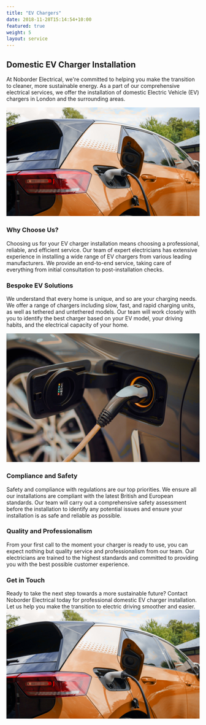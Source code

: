 ```yaml
---
title: "EV Chargers"
date: 2018-11-28T15:14:54+10:00
featured: true
weight: 5
layout: service
---
```



## Domestic EV Charger Installation

At Noborder Electrical, we're committed to helping you make the transition to cleaner, more sustainable energy. As a part of our comprehensive electrical services, we offer the installation of domestic Electric Vehicle (EV) chargers in London and the surrounding areas.

![EV charger](/images/evc1.jpg "evc1.jpg")

### Why Choose Us?

Choosing us for your EV charger installation means choosing a professional, reliable, and efficient service. Our team of expert electricians has extensive experience in installing a wide range of EV chargers from various leading manufacturers. We provide an end-to-end service, taking care of everything from initial consultation to post-installation checks.

### Bespoke EV Solutions

We understand that every home is unique, and so are your charging needs. We offer a range of chargers including slow, fast, and rapid charging units, as well as tethered and untethered models. Our team will work closely with you to identify the best charger based on your EV model, your driving habits, and the electrical capacity of your home.

![EV charger](/images/evc2.jpg "evc2.jpg")

### Compliance and Safety

Safety and compliance with regulations are our top priorities. We ensure all our installations are compliant with the latest British and European standards. Our team will carry out a comprehensive safety assessment before the installation to identify any potential issues and ensure your installation is as safe and reliable as possible.

### Quality and Professionalism

From your first call to the moment your charger is ready to use, you can expect nothing but quality service and professionalism from our team. Our electricians are trained to the highest standards and committed to providing you with the best possible customer experience.

### Get in Touch

Ready to take the next step towards a more sustainable future? Contact Noborder Electrical today for professional domestic EV charger installation. Let us help you make the transition to electric driving smoother and easier.
![Ev charger 2](/images/myenergi-WkqHU1G2_sg-unsplash2.jpg)







